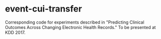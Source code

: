 # event-cui-transfer
Corresponding code for experiments described in "Predicting Clinical Outcomes Across Changing Electronic Health Records." To be presented at KDD 2017.
